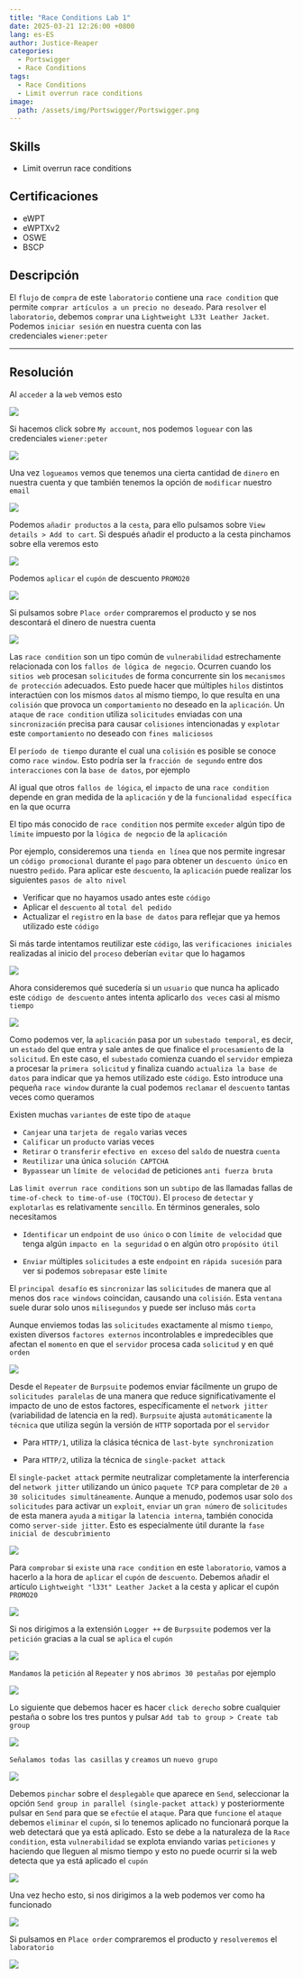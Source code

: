 ```yaml
---
title: "Race Conditions Lab 1"
date: 2025-03-21 12:26:00 +0800
lang: es-ES
author: Justice-Reaper
categories:
  - Portswigger
  - Race Conditions
tags:
  - Race Conditions
  - Limit overrun race conditions
image:
  path: /assets/img/Portswigger/Portswigger.png
---
```


## Skills

- Limit overrun race conditions

## Certificaciones

- eWPT
- eWPTXv2
- OSWE
- BSCP
  
## Descripción

El `flujo` de `compra` de este `laboratorio` contiene una `race condition` que permite `comprar artículos a un precio no deseado`. Para `resolver` el `laboratorio`, debemos `comprar` una `Lightweight L33t Leather Jacket`. Podemos `iniciar sesión` en nuestra cuenta con las credenciales `wiener:peter`

---

## Resolución

Al `acceder` a la `web` vemos esto

![](/assets/img/Race-Conditions-Lab-1/image_1.png)

Si hacemos click sobre `My account`, nos podemos `loguear` con las credenciales `wiener:peter`

![](/assets/img/Race-Conditions-Lab-1/image_2.png)

Una vez `logueamos` vemos que tenemos una cierta cantidad de `dinero` en nuestra cuenta y que también tenemos la opción de `modificar` nuestro `email`

![](/assets/img/Race-Conditions-Lab-1/image_3.png)

Podemos `añadir productos` a la `cesta`, para ello pulsamos sobre `View details > Add to cart`. Si después añadir el producto a la cesta pinchamos sobre ella veremos esto

![](/assets/img/Race-Conditions-Lab-1/image_4.png)

Podemos `aplicar` el `cupón` de descuento `PROMO20`

![](/assets/img/Race-Conditions-Lab-1/image_5.png)

Si pulsamos sobre `Place order` compraremos el producto y se nos descontará el dinero de nuestra cuenta

![](/assets/img/Race-Conditions-Lab-1/image_6.png)

Las `race condition` son un tipo común de `vulnerabilidad` estrechamente relacionada con los `fallos de lógica de negocio`. Ocurren cuando los `sitios web` procesan `solicitudes` de forma concurrente sin los `mecanismos de protección` adecuados. Esto puede hacer que múltiples `hilos` distintos interactúen con los mismos `datos` al mismo tiempo, lo que resulta en una `colisión` que provoca un `comportamiento` no deseado en la `aplicación`. Un `ataque` de `race condition` utiliza `solicitudes` enviadas con una `sincronización` precisa para causar `colisiones` intencionadas y `explotar` este `comportamiento` no deseado con `fines maliciosos`

El `período de tiempo` durante el cual una `colisión` es posible se conoce como `race window`. Esto podría ser la `fracción de segundo` entre dos `interacciones` con la `base de datos`, por ejemplo

Al igual que otros `fallos de lógica`, el `impacto` de una `race condition` depende en gran medida de la `aplicación` y de la `funcionalidad específica` en la que ocurra

El tipo más conocido de `race condition` nos permite `exceder` algún tipo de `límite` impuesto por la `lógica de negocio` de la `aplicación`

Por ejemplo, consideremos una `tienda en línea` que nos permite ingresar un `código promocional` durante el `pago` para obtener un `descuento único` en nuestro `pedido`. Para aplicar este `descuento`, la `aplicación` puede realizar los siguientes `pasos de alto nivel`

- Verificar que no hayamos usado antes este `código`
- Aplicar el `descuento` al `total del pedido`
- Actualizar el `registro` en la `base de datos` para reflejar que ya hemos utilizado este `código`

Si más tarde intentamos reutilizar este `código`, las `verificaciones iniciales` realizadas al inicio del `proceso` deberían `evitar` que lo hagamos

![](/assets/img/Race-Conditions-Lab-1/image_7.png)

Ahora consideremos qué sucedería si un `usuario` que nunca ha aplicado este `código de descuento` antes intenta aplicarlo `dos veces` casi al mismo `tiempo`

![](/assets/img/Race-Conditions-Lab-1/image_8.png)

Como podemos ver, la `aplicación` pasa por un `subestado temporal`, es decir, un `estado` del que entra y sale antes de que finalice el `procesamiento` de la `solicitud`. En este caso, el `subestado` comienza cuando el `servidor` empieza a procesar la `primera solicitud` y finaliza cuando `actualiza la base de datos` para indicar que ya hemos utilizado este `código`. Esto introduce una pequeña `race window` durante la cual podemos `reclamar` el `descuento` tantas veces como queramos

Existen muchas `variantes` de este tipo de `ataque`

- `Canjear` una `tarjeta de regalo` varias veces
- `Calificar` un `producto` varias veces
- `Retirar` o `transferir` `efectivo en exceso` del `saldo` de nuestra `cuenta`
- `Reutilizar` una única `solución CAPTCHA`
- `Bypassear` un `límite de velocidad` de peticiones `anti fuerza bruta`

Las `limit overrun race conditions` son un `subtipo` de las llamadas fallas de `time-of-check to time-of-use (TOCTOU)`. El `proceso` de `detectar` y `explotarlas` es relativamente `sencillo`. En términos generales, solo necesitamos

- `Identificar` un `endpoint` de `uso único` o con `límite de velocidad` que tenga algún `impacto en la seguridad` o en algún otro `propósito útil`

- `Enviar` múltiples `solicitudes` a este `endpoint` en `rápida sucesión` para ver si podemos `sobrepasar` este `límite`

El `principal desafío` es `sincronizar` las `solicitudes` de manera que al menos dos `race windows` coincidan, causando una `colisión`. Esta `ventana` suele durar solo unos `milisegundos` y puede ser incluso más `corta`

Aunque enviemos todas las `solicitudes` exactamente al mismo `tiempo`, existen diversos `factores externos` incontrolables e impredecibles que afectan el `momento` en que el `servidor` procesa cada `solicitud` y en qué `orden`

![](/assets/img/Race-Conditions-Lab-1/image_9.png)

Desde el `Repeater` de `Burpsuite` podemos enviar fácilmente un grupo de `solicitudes paralelas` de una manera que reduce significativamente el impacto de uno de estos factores, específicamente el `network jitter` (variabilidad de latencia en la red). `Burpsuite` ajusta `automáticamente` la `técnica` que utiliza según la versión de `HTTP` soportada por el `servidor`

- Para `HTTP/1`, utiliza la clásica técnica de `last-byte synchronization`

- Para `HTTP/2`, utiliza la técnica de `single-packet attack`

El `single-packet attack` permite neutralizar completamente la interferencia del `network jitter` utilizando un único `paquete TCP` para completar de `20 a 30 solicitudes simultáneamente`. Aunque a menudo, podemos usar solo `dos solicitudes` para activar un `exploit`, `enviar` un `gran número` de `solicitudes` de esta manera `ayuda` a `mitigar` la `latencia interna`, también conocida como `server-side jitter`. Esto es especialmente útil durante la `fase inicial de descubrimiento`

![](/assets/img/Race-Conditions-Lab-1/image_10.png)

Para `comprobar` si `existe` una `race condition` en este `laboratorio`, vamos a hacerlo a la hora de `aplicar` el `cupón` de `descuento`. Debemos añadir el artículo `Lightweight "l33t" Leather Jacket` a la cesta y aplicar el cupón `PROMO20`

![](/assets/img/Race-Conditions-Lab-1/image_11.png)

Si nos dirigimos a la extensión `Logger ++` de `Burpsuite` podemos ver la `petición` gracias a la cual se `aplica` el `cupón`

![](/assets/img/Race-Conditions-Lab-1/image_12.png)

`Mandamos` la `petición` al `Repeater` y nos `abrimos 30 pestañas` por ejemplo

![](/assets/img/Race-Conditions-Lab-1/image_13.png)

Lo siguiente que debemos hacer es hacer `click derecho` sobre cualquier pestaña o sobre los tres puntos y pulsar `Add tab to group > Create tab group`

![](/assets/img/Race-Conditions-Lab-1/image_14.png)

`Señalamos todas las casillas` y `creamos` un `nuevo grupo`

![](/assets/img/Race-Conditions-Lab-1/image_15.png)

Debemos `pinchar` sobre el `desplegable` que aparece en `Send`, seleccionar la opción `Send group in parallel (single-packet attack)` y posteriormente pulsar en `Send` para que se `efectúe` el `ataque`. Para que `funcione` el `ataque` debemos `eliminar` el `cupón`, si lo tenemos aplicado no funcionará porque la web detectará que ya está aplicado. Esto se debe a la naturaleza de la `Race condition`, esta `vulnerabilidad` se explota enviando varias `peticiones` y haciendo que lleguen al mismo tiempo y esto no puede ocurrir si la web detecta que ya está aplicado el `cupón`

![](/assets/img/Race-Conditions-Lab-1/image_16.png)

Una vez hecho esto, si nos dirigimos a la web podemos ver como ha funcionado

![](/assets/img/Race-Conditions-Lab-1/image_17.png)

Si pulsamos en `Place order` compraremos el producto y `resolveremos` el `laboratorio`

![](/assets/img/Race-Conditions-Lab-1/image_18.png)
